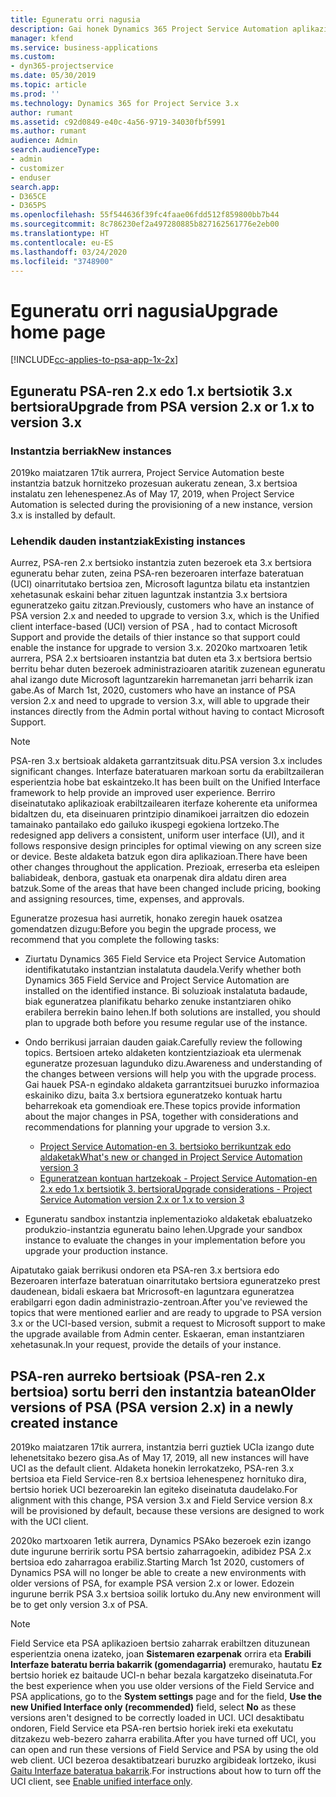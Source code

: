 ```yaml
---
title: Eguneratu orri nagusia
description: Gai honek Dynamics 365 Project Service Automation aplikazioko eginbide berri eta aldatuak bilatzeko tokiari eta azken bertsiora eguneratzeko prozesuari buruzko informazioa eskaintzen du.
manager: kfend
ms.service: business-applications
ms.custom:
- dyn365-projectservice
ms.date: 05/30/2019
ms.topic: article
ms.prod: ''
ms.technology: Dynamics 365 for Project Service 3.x
author: rumant
ms.assetid: c92d0849-e40c-4a56-9719-34030fbf5991
ms.author: rumant
audience: Admin
search.audienceType:
- admin
- customizer
- enduser
search.app:
- D365CE
- D365PS
ms.openlocfilehash: 55f544636f39fc4faae06fdd512f859800bb7b44
ms.sourcegitcommit: 8c786230ef2a497280885b827162561776e2eb00
ms.translationtype: HT
ms.contentlocale: eu-ES
ms.lasthandoff: 03/24/2020
ms.locfileid: "3748900"
---
```

# <a name="upgrade-home-page"></a><span data-ttu-id="a1f03-103">Eguneratu orri nagusia</span><span class="sxs-lookup"><span data-stu-id="a1f03-103">Upgrade home page</span></span>

[!INCLUDE[cc-applies-to-psa-app-1x-2x](../includes/cc-applies-to-psa-app-1x-2x.md)]

## <a name="upgrade-from-psa-version-2x-or-1x-to-version-3x"></a><span data-ttu-id="a1f03-104">Eguneratu PSA-ren 2.x edo 1.x bertsiotik 3.x bertsiora</span><span class="sxs-lookup"><span data-stu-id="a1f03-104">Upgrade from PSA version 2.x or 1.x to version 3.x</span></span>

### <a name="new-instances"></a><span data-ttu-id="a1f03-105">Instantzia berriak</span><span class="sxs-lookup"><span data-stu-id="a1f03-105">New instances</span></span>

<span data-ttu-id="a1f03-106">2019ko maiatzaren 17tik aurrera, Project Service Automation beste instantzia batzuk hornitzeko prozesuan aukeratu zenean, 3.x bertsioa instalatu zen lehenespenez.</span><span class="sxs-lookup"><span data-stu-id="a1f03-106">As of May 17, 2019, when Project Service Automation is selected during the provisioning of a new instance, version 3.x is installed by default.</span></span>

### <a name="existing-instances"></a><span data-ttu-id="a1f03-107">Lehendik dauden instantziak</span><span class="sxs-lookup"><span data-stu-id="a1f03-107">Existing instances</span></span>

<span data-ttu-id="a1f03-108">Aurrez, PSA-ren 2.x bertsioko instantzia zuten bezeroek eta 3.x bertsiora eguneratu behar zuten, zeina PSA-ren bezeroaren interfaze bateratuan (UCI) oinarritutako bertsioa zen, Microsoft laguntza bilatu eta instantzien xehetasunak eskaini behar zituen laguntzak instantzia 3.x bertsiora eguneratzeko gaitu zitzan.</span><span class="sxs-lookup"><span data-stu-id="a1f03-108">Previously, customers who have an instance of PSA version 2.x and needed to upgrade to version 3.x, which is the Unified client interface-based (UCI) version of PSA , had to contact Microsoft Support and provide the details of thier instance so that support could enable the instance for upgrade to version 3.x.</span></span> <span data-ttu-id="a1f03-109">2020ko martxoaren 1etik aurrera, PSA 2.x bertsioaren instantzia bat duten eta 3.x bertsiora bertsio berritu behar duten bezeroek administrazioaren ataritik zuzenean eguneratu ahal izango dute Microsoft laguntzarekin harremanetan jarri beharrik izan gabe.</span><span class="sxs-lookup"><span data-stu-id="a1f03-109">As of March 1st, 2020, customers who have an instance of PSA version 2.x and need to upgrade to version 3.x, will able to upgrade their instances directly from the Admin portal without having to contact Microsoft Support.</span></span>  

> [!NOTE]
> <span data-ttu-id="a1f03-110">PSA-ren 3.x bertsioak aldaketa garrantzitsuak ditu.</span><span class="sxs-lookup"><span data-stu-id="a1f03-110">PSA version 3.x includes significant changes.</span></span> <span data-ttu-id="a1f03-111">Interfaze bateratuaren markoan sortu da erabiltzaileran esperientzia hobe bat eskaintzeko.</span><span class="sxs-lookup"><span data-stu-id="a1f03-111">It has been built on the Unified Interface framework to help provide an improved user experience.</span></span> <span data-ttu-id="a1f03-112">Berriro diseinatutako aplikazioak erabiltzailearen iterfaze koherente eta uniformea bidaltzen du, eta diseinuaren printzipio dinamikoei jarraitzen dio edozein tamainako pantailako edo gailuko ikuspegi egokiena lortzeko.</span><span class="sxs-lookup"><span data-stu-id="a1f03-112">The redesigned app delivers a consistent, uniform user interface (UI), and it follows responsive design principles for optimal viewing on any screen size or device.</span></span> <span data-ttu-id="a1f03-113">Beste aldaketa batzuk egon dira aplikazioan.</span><span class="sxs-lookup"><span data-stu-id="a1f03-113">There have been other changes throughout the application.</span></span> <span data-ttu-id="a1f03-114">Prezioak, erreserba eta esleipen baliabideak, denbora, gastuak eta onarpenak dira aldatu diren area batzuk.</span><span class="sxs-lookup"><span data-stu-id="a1f03-114">Some of the areas that have been changed include pricing, booking and assigning resources, time, expenses, and approvals.</span></span>

<span data-ttu-id="a1f03-115">Eguneratze prozesua hasi aurretik, honako zeregin hauek osatzea gomendatzen dizugu:</span><span class="sxs-lookup"><span data-stu-id="a1f03-115">Before you begin the upgrade process, we recommend that you complete the following tasks:</span></span>

- <span data-ttu-id="a1f03-116">Ziurtatu Dynamics 365 Field Service eta Project Service Automation identifikatutako instantzian instalatuta daudela.</span><span class="sxs-lookup"><span data-stu-id="a1f03-116">Verify whether both Dynamics 365 Field Service and Project Service Automation are installed on the identified instance.</span></span> <span data-ttu-id="a1f03-117">Bi soluzioak instalatuta badaude, biak eguneratzea planifikatu beharko zenuke instantziaren ohiko erabilera berrekin baino lehen.</span><span class="sxs-lookup"><span data-stu-id="a1f03-117">If both solutions are installed, you should plan to upgrade both before you resume regular use of the instance.</span></span>
- <span data-ttu-id="a1f03-118">Ondo berrikusi jarraian dauden gaiak.</span><span class="sxs-lookup"><span data-stu-id="a1f03-118">Carefully review the following topics.</span></span> <span data-ttu-id="a1f03-119">Bertsioen arteko aldaketen kontzientziazioak eta ulermenak eguneratze prozesuan lagunduko dizu.</span><span class="sxs-lookup"><span data-stu-id="a1f03-119">Awareness and understanding of the changes between versions will help you with the upgrade process.</span></span> <span data-ttu-id="a1f03-120">Gai hauek PSA-n egindako aldaketa garrantzitsuei buruzko informazioa eskainiko dizu, baita 3.x bertsiora eguneratzeko kontuak hartu beharrekoak eta gomendioak ere.</span><span class="sxs-lookup"><span data-stu-id="a1f03-120">These topics provide information about the major changes in PSA, together with considerations and recommendations for planning your upgrade to version 3.x.</span></span>

    - [<span data-ttu-id="a1f03-121">Project Service Automation-en 3. bertsioko berrikuntzak edo aldaketak</span><span class="sxs-lookup"><span data-stu-id="a1f03-121">What's new or changed in Project Service Automation version 3</span></span>](whats-new-changed-v3.md)
    - [<span data-ttu-id="a1f03-122">Eguneratzean kontuan hartzekoak - Project Service Automation-en 2.x edo 1.x bertsiotik 3. bertsiora</span><span class="sxs-lookup"><span data-stu-id="a1f03-122">Upgrade considerations - Project Service Automation version 2.x or 1.x to version 3</span></span>](upgrade-v3.md)

- <span data-ttu-id="a1f03-123">Eguneratu sandbox instantzia inplementazioko aldaketak ebaluatzeko produkzio-instantzia eguneratu baino lehen.</span><span class="sxs-lookup"><span data-stu-id="a1f03-123">Upgrade your sandbox instance to evaluate the changes in your implementation before you upgrade your production instance.</span></span>

<span data-ttu-id="a1f03-124">Aipatutako gaiak berrikusi ondoren eta PSA-ren 3.x bertsiora edo Bezeroaren interfaze bateratuan oinarritutako bertsiora eguneratzeko prest daudenean, bidali eskaera bat Mricrosoft-en laguntzara eguneratzea erabilgarri egon dadin administrazio-zentroan.</span><span class="sxs-lookup"><span data-stu-id="a1f03-124">After you've reviewed the topics that were mentioned earlier and are ready to upgrade to PSA version 3.x or the UCI-based version, submit a request to Microsoft support to make the upgrade available from Admin center.</span></span> <span data-ttu-id="a1f03-125">Eskaeran, eman instantziaren xehetasunak.</span><span class="sxs-lookup"><span data-stu-id="a1f03-125">In your request, provide the details of your instance.</span></span>

## <a name="older-versions-of-psa-psa-version-2x-in-a-newly-created-instance"></a><span data-ttu-id="a1f03-126">PSA-ren aurreko bertsioak (PSA-ren 2.x bertsioa) sortu berri den instantzia batean</span><span class="sxs-lookup"><span data-stu-id="a1f03-126">Older versions of PSA (PSA version 2.x) in a newly created instance</span></span>

<span data-ttu-id="a1f03-127">2019ko maiatzaren 17tik aurrera, instantzia berri guztiek UCIa izango dute lehenetsitako bezero gisa.</span><span class="sxs-lookup"><span data-stu-id="a1f03-127">As of May 17, 2019, all new instances will have UCI as the default client.</span></span> <span data-ttu-id="a1f03-128">Aldaketa honekin lerrokatzeko, PSA-ren 3.x bertsioa eta Field Service-ren 8.x bertsioa lehenespenez hornituko dira, bertsio horiek UCI bezeroarekin lan egiteko diseinatuta daudelako.</span><span class="sxs-lookup"><span data-stu-id="a1f03-128">For alignment with this change, PSA version 3.x and Field Service version 8.x will be provisioned by default, because these versions are designed to work with the UCI client.</span></span>

<span data-ttu-id="a1f03-129">2020ko martxoaren 1etik aurrera, Dynamics PSAko bezeroek ezin izango dute ingurune berririk sortu PSA bertsio zaharragoekin, adibidez PSA 2.x bertsioa edo zaharragoa erabiliz.</span><span class="sxs-lookup"><span data-stu-id="a1f03-129">Starting March 1st 2020, customers of Dynamics PSA will no longer be able to create a new environments with older versions of PSA, for example PSA version 2.x or lower.</span></span> <span data-ttu-id="a1f03-130">Edozein ingurune berrik PSA 3.x bertsioa soilik lortuko du.</span><span class="sxs-lookup"><span data-stu-id="a1f03-130">Any new environment will be to get only version 3.x of PSA.</span></span>

> [!NOTE]
> <span data-ttu-id="a1f03-131">Field Service eta PSA aplikazioen bertsio zaharrak erabiltzen dituzunean esperientzia onena izateko, joan **Sistemaren ezarpenak** orrira eta **Erabili Interfaze bateratu berria bakarrik (gomendagarria)** eremurako, hautatu **Ez** bertsio horiek ez baitaude UCI-n behar bezala kargatzeko diseinatuta.</span><span class="sxs-lookup"><span data-stu-id="a1f03-131">For the best experience when you use older versions of the Field Service and PSA applications, go to the **System settings** page and for the field, **Use the new Unified Interface only (recommended)** field, select **No** as these versions aren't designed to be correctly loaded in UCI.</span></span> <span data-ttu-id="a1f03-132">UCI desaktibatu ondoren, Field Service eta PSA-ren bertsio horiek ireki eta exekutatu ditzakezu web-bezero zaharra erabilita.</span><span class="sxs-lookup"><span data-stu-id="a1f03-132">After you have turned off UCI, you can open and run these versions of Field Service and PSA by using the old web client.</span></span> <span data-ttu-id="a1f03-133">UCI bezeroa desaktibatzeari buruzko argibideak lortzeko, ikusi [Gaitu Interfaze bateratua bakarrik](../admin/enable-unified-interface-only.md).</span><span class="sxs-lookup"><span data-stu-id="a1f03-133">For instructions about how to turn off the UCI client, see [Enable unified interface only](../admin/enable-unified-interface-only.md).</span></span>
